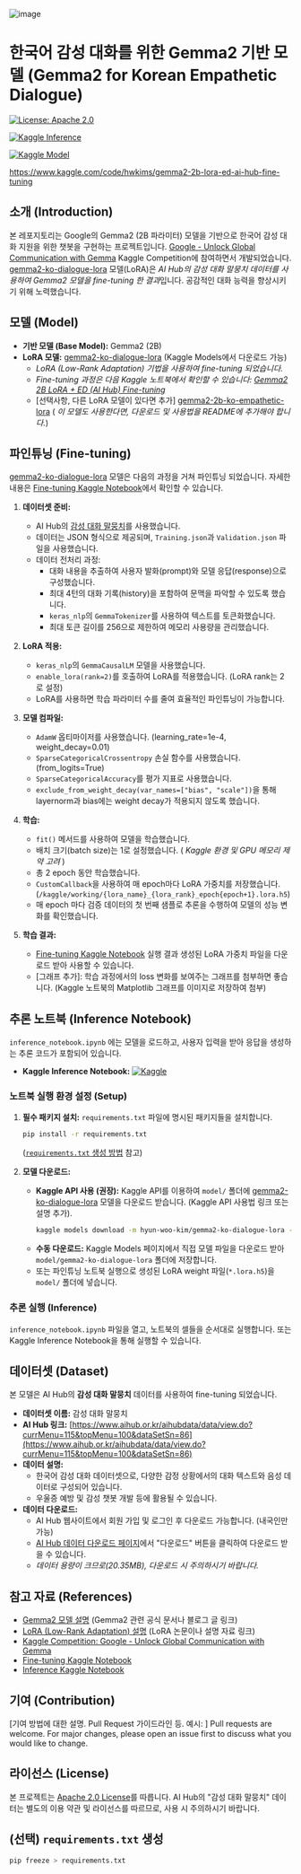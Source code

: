 
![image](https://github.com/user-attachments/assets/ea2613d0-9c8d-4781-9a9a-964b5f7191a6)
# 한국어 감성 대화를 위한 Gemma2 기반 모델 (Gemma2 for Korean Empathetic Dialogue)

[![License: Apache 2.0](https://img.shields.io/badge/License-Apache%202.0-blue.svg)](https://opensource.org/licenses/Apache-2.0)

[![Kaggle Inference](https://kaggle.com/static/images/open-in-kaggle.svg)](https://www.kaggle.com/code/hwkims/fork-of-gemma2-for-korean-mental-wellbeing-infere)

[![Kaggle Model](https://kaggle.com/static/images/open-in-kaggle.svg)](https://www.kaggle.com/models/hwkims/gemma2-ko-dialogue-lora)
 
https://www.kaggle.com/code/hwkims/gemma2-2b-lora-ed-ai-hub-fine-tuning

## 소개 (Introduction)

본 레포지토리는 Google의 Gemma2 (2B 파라미터) 모델을 기반으로 한국어 감성 대화 지원을 위한 챗봇을 구현하는 프로젝트입니다. [Google - Unlock Global Communication with Gemma](https://www.kaggle.com/competitions/google-gemma/overview) Kaggle Competition에 참여하면서 개발되었습니다. [gemma2-ko-dialogue-lora](https://www.kaggle.com/models/hyun-woo-kim/gemma2-ko-dialogue-lora) 모델(LoRA)은 *AI Hub의 감성 대화 말뭉치 데이터를 사용하여 Gemma2 모델을 fine-tuning 한 결과*입니다. 공감적인 대화 능력을 향상시키기 위해 노력했습니다.

## 모델 (Model)

*   **기반 모델 (Base Model):** Gemma2 (2B)
*   **LoRA 모델:**  [gemma2-ko-dialogue-lora](https://www.kaggle.com/models/hyun-woo-kim/gemma2-ko-dialogue-lora) (Kaggle Models에서 다운로드 가능)
    *   *LoRA (Low-Rank Adaptation) 기법을 사용하여 fine-tuning 되었습니다.*
    *   *Fine-tuning 과정은 다음 Kaggle 노트북에서 확인할 수 있습니다: [Gemma2 2B LoRA + ED (AI Hub) Fine-tuning](https://www.kaggle.com/code/hwkims/gemma2-2b-lora-ed-ai-hub-fine-tuning)*
    *   [선택사항, 다른 LoRA 모델이 있다면 추가] [gemma2-2b-ko-empathetic-lora](https://www.kaggle.com/models/hyun-woo-kim/gemma2-2b-ko-empathetic-lora) ( *이 모델도 사용한다면, 다운로드 및 사용법을 README에 추가해야 합니다.*)

## 파인튜닝 (Fine-tuning)

[gemma2-ko-dialogue-lora](https://www.kaggle.com/models/hyun-woo-kim/gemma2-ko-dialogue-lora) 모델은 다음의 과정을 거쳐 파인튜닝 되었습니다.  자세한 내용은 [Fine-tuning Kaggle Notebook](https://www.kaggle.com/code/hwkims/gemma2-2b-lora-ed-ai-hub-fine-tuning)에서 확인할 수 있습니다.

1.  **데이터셋 준비:**
    *   AI Hub의 [감성 대화 말뭉치](https://www.aihub.or.kr/aihubdata/data/view.do?currMenu=115&topMenu=100&dataSetSn=86)를 사용했습니다.
    *   데이터는 JSON 형식으로 제공되며,  `Training.json`과 `Validation.json` 파일을 사용했습니다.
    *   데이터 전처리 과정:
        *   대화 내용을 추출하여 사용자 발화(prompt)와 모델 응답(response)으로 구성했습니다.
        *   최대 4턴의 대화 기록(history)을 포함하여 문맥을 파악할 수 있도록 했습니다.
        *   `keras_nlp`의 `GemmaTokenizer`를 사용하여 텍스트를 토큰화했습니다.
        *   최대 토큰 길이를 256으로 제한하여 메모리 사용량을 관리했습니다.

2.  **LoRA 적용:**
    *   `keras_nlp`의 `GemmaCausalLM` 모델을 사용했습니다.
    *   `enable_lora(rank=2)`를 호출하여 LoRA를 적용했습니다. (LoRA rank는 2로 설정)
    *   LoRA를 사용하면 학습 파라미터 수를 줄여 효율적인 파인튜닝이 가능합니다.

3.  **모델 컴파일:**
    *   `AdamW` 옵티마이저를 사용했습니다. (learning_rate=1e-4, weight_decay=0.01)
    *   `SparseCategoricalCrossentropy` 손실 함수를 사용했습니다. (from_logits=True)
    *   `SparseCategoricalAccuracy`를 평가 지표로 사용했습니다.
    *   `exclude_from_weight_decay(var_names=["bias", "scale"])`을 통해 layernorm과 bias에는 weight decay가 적용되지 않도록 했습니다.

4.  **학습:**
    *   `fit()` 메서드를 사용하여 모델을 학습했습니다.
    *   배치 크기(batch size)는 1로 설정했습니다. ( *Kaggle 환경 및 GPU 메모리 제약 고려* )
    *   총 2 epoch 동안 학습했습니다.
    *   `CustomCallback`을 사용하여 매 epoch마다 LoRA 가중치를 저장했습니다. (`/kaggle/working/{lora_name}_{lora_rank}_epoch{epoch+1}.lora.h5`)
    *    매 epoch 마다 검증 데이터의 첫 번째 샘플로 추론을 수행하여 모델의 성능 변화를 확인했습니다.

5.  **학습 결과:**
    *  [Fine-tuning Kaggle Notebook](https://www.kaggle.com/code/hwkims/gemma2-2b-lora-ed-ai-hub-fine-tuning) 실행 결과 생성된 LoRA 가중치 파일을 다운로드 받아 사용할 수 있습니다.
    *  [그래프 추가]: 학습 과정에서의 loss 변화를 보여주는 그래프를 첨부하면 좋습니다. (Kaggle 노트북의 Matplotlib 그래프를 이미지로 저장하여 첨부)

## 추론 노트북 (Inference Notebook)

`inference_notebook.ipynb` 에는 모델을 로드하고, 사용자 입력을 받아 응답을 생성하는 추론 코드가 포함되어 있습니다.
* **Kaggle Inference Notebook:** [![Kaggle](https://kaggle.com/static/images/open-in-kaggle.svg)](https://www.kaggle.com/code/hwkims/fork-of-gemma2-for-korean-mental-wellbeing-infere)

### 노트북 실행 환경 설정 (Setup)

1.  **필수 패키지 설치:** `requirements.txt` 파일에 명시된 패키지들을 설치합니다.
    ```bash
    pip install -r requirements.txt
    ```
    ([`requirements.txt` 생성 방법](#requirements-txt-생성-선택) 참고)

2.  **모델 다운로드:**
    *   **Kaggle API 사용 (권장):** Kaggle API를 이용하여 `model/` 폴더에 [gemma2-ko-dialogue-lora](https://www.kaggle.com/models/hyun-woo-kim/gemma2-ko-dialogue-lora) 모델을 다운로드 받습니다. (Kaggle API 사용법 링크 또는 설명 추가).
        ```bash
        kaggle models download -m hyun-woo-kim/gemma2-ko-dialogue-lora -p model/gemma2-ko-dialogue-lora
        ```
    *   **수동 다운로드:** Kaggle Models 페이지에서 직접 모델 파일을 다운로드 받아 `model/gemma2-ko-dialogue-lora` 폴더에 저장합니다.
      *  또는 파인튜닝 노트북 실행으로 생성된 LoRA weight 파일(`*.lora.h5`)을 `model/` 폴더에 넣습니다.

### 추론 실행 (Inference)

`inference_notebook.ipynb` 파일을 열고, 노트북의 셀들을 순서대로 실행합니다. 또는 Kaggle Inference Notebook을 통해 실행할 수 있습니다.

## 데이터셋 (Dataset)

본 모델은 AI Hub의 **감성 대화 말뭉치** 데이터를 사용하여 fine-tuning 되었습니다.

*   **데이터셋 이름:** 감성 대화 말뭉치
*   **AI Hub 링크:** [https://www.aihub.or.kr/aihubdata/data/view.do?currMenu=115&topMenu=100&dataSetSn=86](https://www.aihub.or.kr/aihubdata/data/view.do?currMenu=115&topMenu=100&dataSetSn=86)
*   **데이터 설명:**
    *   한국어 감성 대화 데이터셋으로, 다양한 감정 상황에서의 대화 텍스트와 음성 데이터로 구성되어 있습니다.
    *   우울증 예방 및 감성 챗봇 개발 등에 활용될 수 있습니다.
*   **데이터 다운로드:**
    *   AI Hub 웹사이트에서 회원 가입 및 로그인 후 다운로드 가능합니다. (내국인만 가능)
    *   [AI Hub 데이터 다운로드 페이지](https://www.aihub.or.kr/aihubdata/data/view.do?currMenu=115&topMenu=100&dataSetSn=86)에서 "다운로드" 버튼을 클릭하여 다운로드 받을 수 있습니다.
    *   *데이터 용량이 크므로(20.35MB), 다운로드 시 주의하시기 바랍니다.*

## 참고 자료 (References)

*   [Gemma2 모델 설명](링크)  (Gemma2 관련 공식 문서나 블로그 글 링크)
*   [LoRA (Low-Rank Adaptation) 설명](링크) (LoRA 논문이나 설명 자료 링크)
*   [Kaggle Competition: Google - Unlock Global Communication with Gemma](https://www.kaggle.com/competitions/google-gemma/overview)
*  [Fine-tuning Kaggle Notebook](https://www.kaggle.com/code/hwkims/gemma2-2b-lora-ed-ai-hub-fine-tuning)
*  [Inference Kaggle Notebook](https://www.kaggle.com/code/hwkims/fork-of-gemma2-for-korean-mental-wellbeing-infere)

## 기여 (Contribution)

[기여 방법에 대한 설명. Pull Request 가이드라인 등.  예시: ]
Pull requests are welcome.  For major changes, please open an issue first to discuss what you would like to change.

## 라이선스 (License)

본 프로젝트는 [Apache 2.0 License](https://opensource.org/licenses/Apache-2.0)를 따릅니다. AI Hub의 "감성 대화 말뭉치" 데이터는 별도의 이용 약관 및 라이선스를 따르므로, 사용 시 주의하시기 바랍니다.

## (선택) `requirements.txt` 생성

```bash
pip freeze > requirements.txt

